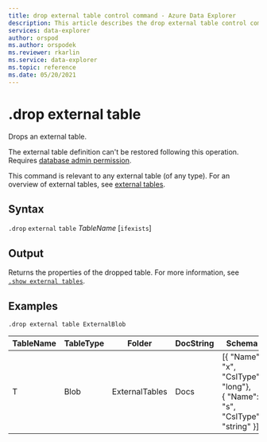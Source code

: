 ```yaml
---
title: drop external table control command - Azure Data Explorer
description: This article describes the drop external table control command in Azure Data Explorer 
services: data-explorer
author: orspod
ms.author: orspodek
ms.reviewer: rkarlin
ms.service: data-explorer
ms.topic: reference
ms.date: 05/20/2021
---
```

# .drop external table

Drops an external table.

The external table definition can't be restored following this operation. Requires [database admin permission](../management/access-control/role-based-authorization.md).

This command is relevant to any external table (of any type). For an overview of external tables, see [external tables](../query/schema-entities/externaltables.md).

## Syntax  

`.drop` `external` `table` *TableName* [`ifexists`]

## Output

Returns the properties of the dropped table. For more information, see [`.show external tables`](show-external-tables.md).

## Examples

```kusto
.drop external table ExternalBlob
```

| TableName | TableType | Folder         | DocString | Schema       | Properties |
|-----------|-----------|----------------|-----------|-----------------------------------------------------|------------|
| T         | Blob      | ExternalTables | Docs      | [{ "Name": "x",  "CslType": "long"},<br> { "Name": "s",  "CslType": "string" }] | {}         |
